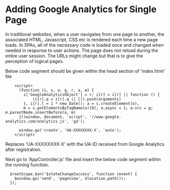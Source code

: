 # Adding Google Analytics for Single Page

In traditional websites, when a user navigates from one page to another, the associated HTML, Javascript, CSS etc is 
rendered each time a new page loads. In SPAs, all of the necessary code is loaded once and changed when needed in response 
to user actions. The page does not reload during the entire user session. The URLs might change but that is to give the 
perception of logical pages.

Below code segment should be given within the head section of 'index.html' file

        <script>  
          (function (i, s, o, g, r, a, m) {
            i['GoogleAnalyticsObject'] = r; i[r] = i[r] || function () {
                (i[r].q = i[r].q || []).push(arguments)
            }, i[r].l = 1 * new Date(); a = s.createElement(o),
            m = s.getElementsByTagName(o)[0]; a.async = 1; a.src = g; m.parentNode.insertBefore(a, m)
          })(window, document, 'script', '//www.google-analytics.com/analytics.js', 'ga');
          
          window.ga('create', 'UA-XXXXXXXX-X', 'auto');  
        </script>
    
Replaces 'UA-XXXXXXXX-X' with the UA-ID received from Google Analytics after registration.

Next go to 'AppController.js' file and insert the below code segment within the running function.

      $rootScope.$on('$stateChangeSuccess', function (event) {
        $window.ga('send', 'pageview', $location.path());
      });
